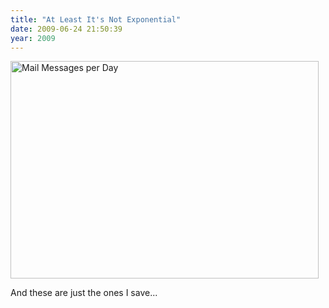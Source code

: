 ```yaml
---
title: "At Least It's Not Exponential"
date: 2009-06-24 21:50:39
year: 2009
---
```

<img src="{{site.github.url}}/files/2009/06/mail.png" alt="Mail Messages per Day" width="493" height="348" />

And these are just the ones I save...
